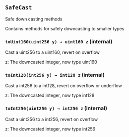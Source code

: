 
## `SafeCast`

Safe down casting methods


Contains methods for safely downcasting to smaller types




### `toUint160(uint256 y) → uint160 z` (internal)

Cast a uint256 to a uint160, revert on overflow





z: The downcasted integer, now type uint160

### `toInt128(int256 y) → int128 z` (internal)

Cast a int256 to a int128, revert on overflow or underflow





z: The downcasted integer, now type int128

### `toInt256(uint256 y) → int256 z` (internal)

Cast a uint256 to a int256, revert on overflow





z: The downcasted integer, now type int256


